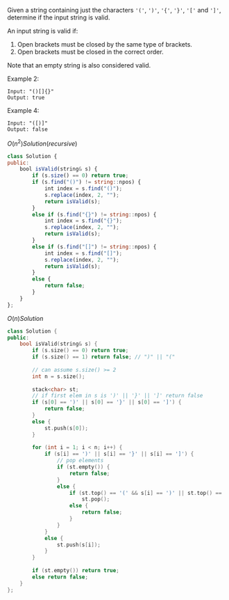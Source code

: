 Given a string containing just the characters `'('`, `')'`, `'{'`, `'}'`, `'['` and `']'`, determine if the input string is valid.

An input string is valid if:

1. Open brackets must be closed by the same type of brackets.
2. Open brackets must be closed in the correct order.

Note that an empty string is also considered valid.

Example 2:
```
Input: "()[]{}"
Output: true
```

Example 4:
```
Input: "([)]"
Output: false
```

$O(n^2) Solution (recursive)$

```js
class Solution {
public:
    bool isValid(string& s) {
        if (s.size() == 0) return true;
        if (s.find("()") != string::npos) {
            int index = s.find("()");
            s.replace(index, 2, "");
            return isValid(s);
        }
        else if (s.find("{}") != string::npos) {
            int index = s.find("{}");
            s.replace(index, 2, "");
            return isValid(s);
        }
        else if (s.find("[]") != string::npos) {
            int index = s.find("[]");
            s.replace(index, 2, "");
            return isValid(s);
        }
        else {
            return false;
        }
    }
};
```

$O(n) Solution$

```c++
class Solution {
public:
    bool isValid(string& s) {
        if (s.size() == 0) return true;
        if (s.size() == 1) return false; // ")" || "("
        
        // can assume s.size() >= 2
        int n = s.size();
        
        stack<char> st;
        // if first elem in s is ')' || '}' || ']' return false
        if (s[0] == ')' || s[0] == '}' || s[0] == ']') {
            return false;
        }
        else {
            st.push(s[0]);
        }
        
        for (int i = 1; i < n; i++) {
            if (s[i] == ')' || s[i] == '}' || s[i] == ']') {
                // pop elements
                if (st.empty()) {
                    return false;
                }
                else {
                    if (st.top() == '(' && s[i] == ')' || st.top() == '{' && s[i] == '}' || st.top() == '[' && s[i] == ']')
                        st.pop();
                    else {
                        return false;
                    }
                }
            }
            else {
                st.push(s[i]);
            }
        }
        
        if (st.empty()) return true;
        else return false;
    }
};
```





